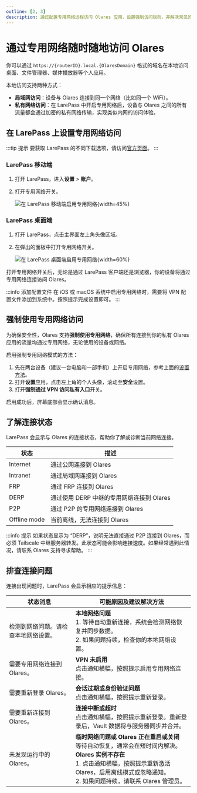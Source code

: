 ```yaml
---
outline: [2, 3]
description: 通过配置专用网络远程访问 Olares 应用，设置强制访问规则，并解决常见的连接问题。
---
```


# 通过专用网络随时随地访问 Olares

你可以通过 `https://{routerID}.local.{OlaresDomain}` 格式的域名在本地访问桌面、文件管理器、媒体播放器等个人应用。

本地访问支持两种方式：

- **局域网访问**：设备与 Olares 连接到同一个网络（比如同一个 WiFi）。
- **私有网络访问**：在 LarePass 中开启专用网络后，设备与 Olares 之间的所有流量都会通过加密的私有网络传输，实现类似内网的访问体验。

## 在 LarePass 上设置专用网络访问

:::tip 提示
要获取 LarePass 的不同下载选项，请访问[官方页面](https://olares.cn/larepass)。
:::

### LarePass 移动端
1. 打开 LarePass，进入**设置** > **账户**。
2. 打开专用网络开关。

   ![在 LarePass 移动端启用专用网络](/images/zh/manual/use-cases/vpn-mobile.png#bordered){width=45%}
### LarePass 桌面端
1. 打开 LarePass，点击主界面左上角头像区域。
2. 在弹出的面板中打开专用网络开关。

   ![在 LarePass 桌面端启用专用网络](/images/zh/manual/use-cases/vpn-desktop.png#bordered){width=60%}

打开专用网络开关后，无论是通过 LarePass 客户端还是浏览器，你的设备将通过专用网络连接访问 Olares。

:::info 添加配置文件
在 iOS 或 macOS 系统中启用专用网络时，需要将 VPN 配置文件添加到系统中。按照提示完成设置即可。
:::

## 强制使用专用网络访问

为确保安全性，Olares 支持**强制使用专用网络**，确保所有连接到你的私有 Olares 应用的流量均通过专用网络，无论使用的设备或网络。

启用强制专用网络模式的方法：

1. 先在两台设备（建议一台电脑和一部手机）上开启专用网络，参考上面的[设置方法](#强制使用专用网络访问)。
2. 打开**设置**应用，点击左上角的个人头像，滚动至**安全**设置。
3. 打开**强制通过 VPN 访问私有入口**开关。

启用成功后，屏幕底部会显示确认消息。

## 了解连接状态

LarePass 会显示与 Olares 的连接状态，帮助你了解或诊断当前网络连接。

| 状态           | 描述                          |
|--------------|-----------------------------|
| Internet     | 通过公网连接到 Olares              |
| Intranet     | 通过局域网连接到 Olares             |
| FRP          | 通过 FRP 连接到 Olares           |
| DERP         | 通过使用 DERP 中继的专用网络连接到 Olares |
| P2P          | 通过 P2P 的专用网络连接到 Olares      |
| Offline mode | 当前离线，无法连接到 Olares           |

:::info 提示
如果状态显示为 “DERP”，说明无法直接通过 P2P 连接到 Olares，而必须 Tailscale 中继服务器转发。此状态可能会影响连接速度。如果经常遇到此情况，请联系 Olares 支持寻求帮助。
:::

## 排查连接问题

连接出现问题时，LarePass 会显示相应的提示信息：

| 状态消息               | 可能原因及建议解决方法                                                                                                                                         |
|--------------------|-----------------------------------------------------------------------------------------------------------------------------------------------------|
| 检测到网络问题。请检查本地网络设置。 | **本地网络问题** <br> 1. 等待自动重新连接，系统会检测网络恢复并同步数据。 <br> 2. 如果问题持续，检查你的本地网络设置。                                                                              |
| 需要专用网络连接到 Olares。  | **VPN 未启用** <br> 点击通知横幅，按照提示启用专用网络连接。                                                                                                               |
| 需要重新登录 Olares。     | **会话过期或身份验证问题** <br> 点击通知横幅，按照提示重新登录。                                                                                                               |
| 需要重新连接到 Olares。    | **连接中断或超时** <br> 点击通知横幅，按照提示重新登录。重新登录后，Vault 数据将与服务器同步并合并。                                                                                          |
| 未发现运行中的 Olares。    | **临时网络问题或 Olares 正在重启或关闭** <br> 等待自动恢复，通常会在短时间内解决。 <br> **Olares 实例不存在** <br> 1. 点击通知横幅，按照提示重新激活 Olares，启用离线模式或忽略通知。 <br> 2. 如果问题持续，请联系 Olares 管理员。 |